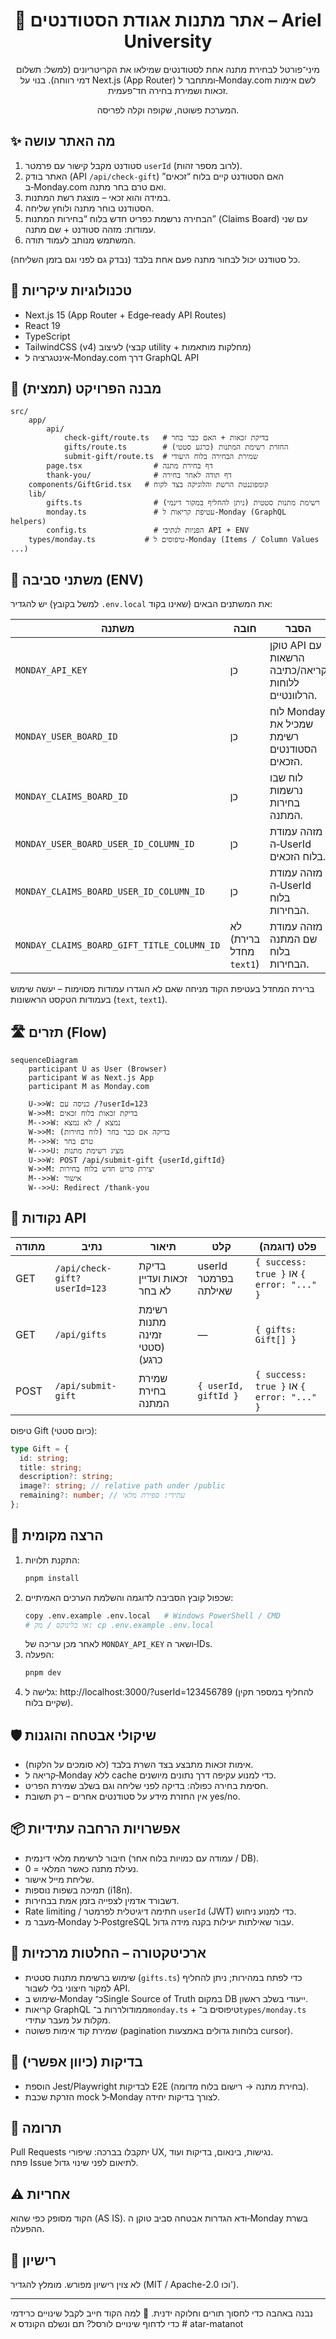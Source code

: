 <div align="center">

# 🎁 אתר מתנות אגודת הסטודנטים – Ariel University

מיני־פורטל לבחירת מתנה אחת לסטודנטים שמילאו את הקריטריונים (למשל: תשלום דמי רווחה). בנוי על Next.js (App Router) ומתחבר ל‑Monday.com לשם אימות זכאות ושמירת בחירה חד־פעמית.

המערכת פשוטה, שקופה וקלה לפריסה.

</div>

## ✨ מה האתר עושה

1. סטודנט מקבל קישור עם פרמטר `userId` (לרוב מספר זהות).
2. האתר בודק (API `/api/check-gift`) האם הסטודנט קיים בלוח “זכאים” ב‑Monday.com ואם טרם בחר מתנה.
3. במידה והוא זכאי – מוצגת רשת המתנות.
4. הסטודנט בוחר מתנה ולוחץ שליחה.
5. הבחירה נרשמת כפריט חדש בלוח “בחירות המתנות” (Claims Board) עם שני עמודות: מזהה סטודנט + שם מתנה.
6. המשתמש מנותב לעמוד תודה.

כל סטודנט יכול לבחור מתנה פעם אחת בלבד (נבדק גם לפני וגם בזמן השליחה).

## 🧩 טכנולוגיות עיקריות

- Next.js 15 (App Router + Edge‑ready API Routes)
- React 19
- TypeScript
- TailwindCSS (v4) לעיצוב (קבצי utility + מחלקות מותאמות)
- אינטגרציה ל‑Monday.com דרך GraphQL API

## 📁 מבנה הפרויקט (תמצית)

```
src/
	app/
		api/
			check-gift/route.ts   # בדיקת זכאות + האם כבר בחר
			gifts/route.ts        # החזרת רשימת המתנות (כרגע סטטי)
			submit-gift/route.ts  # שמירת הבחירה בלוח היעודי
		page.tsx                # דף בחירת מתנה
		thank-you/              # דף תודה לאחר בחירה
	components/GiftGrid.tsx   # קומפוננטת הרשת והלוגיקה בצד לקוח
	lib/
		gifts.ts                # רשימת מתנות סטטית (ניתן להחליף במקור דינמי)
		monday.ts               # עטיפת קריאות ל‑Monday (GraphQL helpers)
		config.ts               # הפניות לנתיבי API + ENV
	types/monday.ts           # טיפוסים ל‑Monday (Items / Column Values ...)
```

## 🔐 משתני סביבה (ENV)

יש להגדיר (למשל בקובץ `.env.local` שאינו בקוד) את המשתנים הבאים:

| משתנה                                      | חובה                    | הסבר                                              |
| ------------------------------------------ | ----------------------- | ------------------------------------------------- |
| `MONDAY_API_KEY`                           | כן                      | טוקן API עם הרשאות קריאה/כתיבה ללוחות הרלוונטיים. |
| `MONDAY_USER_BOARD_ID`                     | כן                      | לוח Monday שמכיל את רשימת הסטודנטים הזכאים.       |
| `MONDAY_CLAIMS_BOARD_ID`                   | כן                      | לוח שבו נרשמות בחירות המתנה.                      |
| `MONDAY_USER_BOARD_USER_ID_COLUMN_ID`      | כן                      | מזהה עמודת ה‑UserId בלוח הזכאים.                  |
| `MONDAY_CLAIMS_BOARD_USER_ID_COLUMN_ID`    | כן                      | מזהה עמודת ה‑UserId בלוח הבחירות.                 |
| `MONDAY_CLAIMS_BOARD_GIFT_TITLE_COLUMN_ID` | לא (ברירת מחדל `text1`) | מזהה עמודת שם המתנה בלוח הבחירות.                 |

ברירת המחדל בעטיפת הקוד מניחה שאם לא הוגדרו עמודות מסוימות – יעשה שימוש בעמודות הטקסט הראשונות (`text`, `text1`).

## 🛣️ תזרים (Flow)

```mermaid
sequenceDiagram
	participant U as User (Browser)
	participant W as Next.js App
	participant M as Monday.com

	U->>W: כניסה עם /?userId=123
	W->>M: בדיקת זכאות בלוח זכאים
	M-->>W: נמצא / לא נמצא
	W->>M: בדיקה אם כבר בחר (לוח בחירות)
	M-->>W: טרם בחר
	W-->>U: מציג רשימת מתנות
	U->>W: POST /api/submit-gift {userId,giftId}
	W->>M: יצירת פריט חדש בלוח בחירות
	M-->>W: אישור
	W-->>U: Redirect /thank-you
```

## 🧪 נקודות API

| מתודה | נתיב                         | תיאור                         | קלט                  | פלט (דוגמה)                               |
| ----- | ---------------------------- | ----------------------------- | -------------------- | ----------------------------------------- |
| GET   | `/api/check-gift?userId=123` | בדיקת זכאות ועדיין לא בחר     | userId בפרמטר שאילתה | `{ success: true }` או `{ error: "..." }` |
| GET   | `/api/gifts`                 | רשימת מתנות זמינה (סטטי כרגע) | —                    | `{ gifts: Gift[] }`                       |
| POST  | `/api/submit-gift`           | שמירת בחירת המתנה             | `{ userId, giftId }` | `{ success: true }` או `{ error: "..." }` |

טיפוס Gift (כיום סטטי):

```ts
type Gift = {
  id: string;
  title: string;
  description?: string;
  image?: string; // relative path under /public
  remaining?: number; // עתידי: ספירת מלאי
};
```

## 🚀 הרצה מקומית

1. התקנת תלויות:
   ```bash
   pnpm install
   ```
2. שכפול קובץ הסביבה לדוגמה והשלמת הערכים האמיתיים:
   ```bash
   copy .env.example .env.local   # Windows PowerShell / CMD
   # או בלינוקס / מק: cp .env.example .env.local
   ```
   לאחר מכן עריכה של `MONDAY_API_KEY` ושאר ה‑IDs.
3. הפעלה:
   ```bash
   pnpm dev
   ```
4. גלישה ל: http://localhost:3000/?userId=123456789 (להחליף במספר תקין שקיים בלוח).

## 🛡️ שיקולי אבטחה והוגנות

- אימות זכאות מתבצע בצד השרת בלבד (לא סומכים על הלקוח).
- קריאה ל‑Monday ללא cache כדי למנוע עקיפה דרך נתונים מיושנים.
- חסימת בחירה כפולה: בדיקה לפני שליחה וגם בשלב שמירת הפריט.
- אין החזרת מידע על סטודנטים אחרים – רק תשובת yes/no.

## 📦 אפשרויות הרחבה עתידיות

- חיבור לרשימת מלאי דינמית (עמודה עם כמויות בלוח אחר / DB).
- נעילת מתנה כאשר המלאי = 0.
- שליחת מייל אישור.
- תמיכה בשפות נוספות (i18n).
- דשבורד אדמין לצפייה בזמן אמת בבחירות.
- Rate limiting / חתימה דיגיטלית לפרמטר `userId` (JWT) כדי למנוע ניחוש.
- מעבר מ‑Monday ל‑PostgreSQL עבור שאילתות יעילות בקנה מידה גדול.

## 🧠 ארכיטקטורה – החלטות מרכזיות

- שימוש ברשימת מתנות סטטית (`gifts.ts`) כדי לפתח במהירות; ניתן להחליף למקור חיצוני בלי לשבור API.
- שימוש ב‑Monday כ־Single Source of Truth במקום DB ייעודי בשלב ראשון.
- קריאות GraphQL ממודולררות ב־`monday.ts` + טיפוסים ב־`types/monday.ts` מקלות על מעבר עתידי.
- שמירת קוד אימות פשוטה (pagination בלוחות גדולים באמצעות cursor).

## 🧪 בדיקות (כיוון אפשרי)

- הוספת Jest/Playwright לבדיקות E2E (בחירת מתנה → רישום בלוח מדומה).
- הזרקת שכבת mock ל‑Monday לצורך בדיקות יחידה.

## 🤝 תרומה

Pull Requests יתקבלו בברכה: שיפורי UX, נגישות, בינאום, בדיקות ועוד.  
פתח Issue לתיאום לפני שינוי גדול.

## ⚠️ אחריות

הקוד מסופק כפי שהוא (AS IS). ודא הגדרות אבטחה סביב טוקן ה‑Monday בשרת ההפעלה.

## 📄 רישיון

לא צוין רישיון מפורש. מומלץ להגדיר (MIT / Apache-2.0 וכו').

---

נבנה באהבה כדי לחסוך תורים וחלוקה ידנית. 🎉
למה הקוד חייב לקבל שינויים כרידמי כדי לדחוף שינויים לורסל?
תם ונשלם הקונדס
א
#   a t a r - m a t a n o t  
 